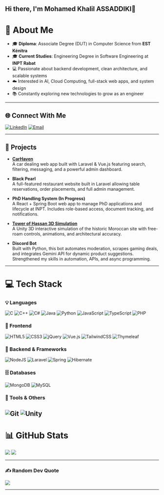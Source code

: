 ## Hi there, I'm Mohamed Khalil ASSADDIKI👋

# 💫 About Me
- 🎓 **Diploma**: Associate Degree (DUT) in Computer Science from **EST Kénitra**  
- 🎓 **Current Studies**: Engineering Degree in Software Engineering at **INPT Rabat**  
- 💻 Passionate about backend development, clean architecture, and scalable systems  
- ☁️ Interested in AI, Cloud Computing, full-stack web apps, and system design  
- 📚 Constantly exploring new technologies to grow as an engineer  

---

## 🌐 Connect With Me  
[![LinkedIn](https://img.shields.io/badge/LinkedIn-%230077B5.svg?logo=linkedin&logoColor=white)](https://www.linkedin.com/in/mohamed-khalil-assaddiki-15511b25b/) [![Email](https://img.shields.io/badge/Email-D14836?logo=gmail&logoColor=white)](mailto:Assaddiki.mohamed1@gmail.com)  

---
## 🚀 Projects 
- **[CarHaven](https://github.com/MohamedKhalilAssa/CarHaven-A-Car-Dealing-Website)** \
A car dealing web app built with Laravel & Vue.js featuring search, filtering, messaging, and a powerful admin dashboard.

- **Black Pearl** \
A full-featured restaurant website built in Laravel allowing table reservations, order placements, and full admin management.

- **PhD Handling System (In Progress)** \
A React + Spring Boot web app to manage PhD applications and lifecycle at INPT. Includes role-based access, document tracking, and notifications.

- **[Tower of Hassan 3D Simulation](https://github.com/MohamedKhalilAssa/Tower-Of-Hassan-Simulation---Unity)** \
A Unity 3D interactive simulation of the historic Moroccan site with free-roam controls, animations, and architectural accuracy.

- **Discord Bot** \
Built with Python, this bot automates moderation, scrapes gaming deals, and integrates Gemini API for dynamic product suggestions. Strengthened my skills in automation, APIs, and async programming.

---

# 💻 Tech Stack

### 💡 Languages  
![C](https://img.shields.io/badge/c-%2300599C.svg?style=for-the-badge&logo=c&logoColor=white)  ![C++](https://img.shields.io/badge/c++-%2300599C.svg?style=for-the-badge&logo=c%2B%2B&logoColor=white) ![C#](https://img.shields.io/badge/c%23-%23239120.svg?style=for-the-badge&logo=csharp&logoColor=white) ![Java](https://img.shields.io/badge/java-%23ED8B00.svg?style=for-the-badge&logo=openjdk&logoColor=white)  ![Python](https://img.shields.io/badge/python-3670A0?style=for-the-badge&logo=python&logoColor=ffdd54) ![JavaScript](https://img.shields.io/badge/javascript-%23323330.svg?style=for-the-badge&logo=javascript&logoColor=%23F7DF1E)  ![TypeScript](https://img.shields.io/badge/typescript-%23007ACC.svg?style=for-the-badge&logo=typescript&logoColor=white) ![PHP](https://img.shields.io/badge/php-%23777BB4.svg?style=for-the-badge&logo=php&logoColor=white)

### 🎨 Frontend  
![HTML5](https://img.shields.io/badge/html5-%23E34F26.svg?style=for-the-badge&logo=html5&logoColor=white) ![CSS3](https://img.shields.io/badge/css3-%231572B6.svg?style=for-the-badge&logo=css3&logoColor=white) ![jQuery](https://img.shields.io/badge/jquery-%230769AD.svg?style=for-the-badge&logo=jquery&logoColor=white) ![Vue.js](https://img.shields.io/badge/vue.js-%2335495e.svg?style=for-the-badge&logo=vuedotjs&logoColor=%234FC08D) ![TailwindCSS](https://img.shields.io/badge/tailwindcss-%2338B2AC.svg?style=for-the-badge&logo=tailwind-css&logoColor=white) ![Thymeleaf](https://img.shields.io/badge/Thymeleaf-%23005C0F.svg?style=for-the-badge&logo=Thymeleaf&logoColor=white)  

### 🧠 Backend & Frameworks  
![NodeJS](https://img.shields.io/badge/node.js-6DA55F?style=for-the-badge&logo=node.js&logoColor=white) ![Laravel](https://img.shields.io/badge/laravel-%23FF2D20.svg?style=for-the-badge&logo=laravel&logoColor=white) ![Spring](https://img.shields.io/badge/spring-%236DB33F.svg?style=for-the-badge&logo=spring&logoColor=white) ![Hibernate](https://img.shields.io/badge/Hibernate-59666C?style=for-the-badge&logo=Hibernate&logoColor=white)  

### 🗄️ Databases  
![MongoDB](https://img.shields.io/badge/MongoDB-%234ea94b.svg?style=for-the-badge&logo=mongodb&logoColor=white) ![MySQL](https://img.shields.io/badge/mysql-4479A1.svg?style=for-the-badge&logo=mysql&logoColor=white)  

### 🔧 Tools & Others
![Git](https://img.shields.io/badge/git-%23F05033.svg?style=for-the-badge&logo=git&logoColor=white) ![Unity](https://img.shields.io/badge/unity-%23000000.svg?style=for-the-badge&logo=unity&logoColor=white)
---

# 📊 GitHub Stats
![](https://nirzak-streak-stats.vercel.app/?user=MohamedKhalilAssa&theme=dark&hide_border=false)  ![](https://github-readme-stats.vercel.app/api/top-langs/?username=MohamedKhalilAssa&theme=dark&hide_border=false&include_all_commits=true&count_private=true&layout=compact)  

---

### ✍️ Random Dev Quote  
![](https://quotes-github-readme.vercel.app/api?type=horizontal&theme=dark)  

---
